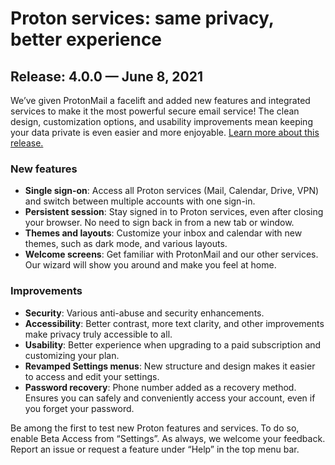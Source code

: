 
# Proton services: same privacy, better experience

## Release: 4.0.0 — June 8, 2021

We’ve given ProtonMail a facelift and added new features and integrated services to make it the most powerful secure email service! The clean design, customization options, and usability improvements mean keeping your data private is even easier and more enjoyable. [Learn more about this release.](https://protonmail.com/blog/new-protonmail-announcement)

### New features
- **Single sign-on**: Access all Proton services (Mail, Calendar, Drive, VPN) and switch between multiple accounts with one sign-in.
- **Persistent session**: Stay signed in to Proton services, even after closing your browser. No need to sign back in from a new tab or window.
- **Themes and layouts**: Customize your inbox and calendar with new themes, such as dark mode, and various layouts.
- **Welcome screens**: Get familiar with ProtonMail and our other services. Our wizard will show you around and make you feel at home.

### Improvements
- **Security**: Various anti-abuse and security enhancements.
- **Accessibility**: Better contrast, more text clarity, and other improvements make privacy truly accessible to all.
- **Usability**: Better experience when upgrading to a paid subscription and customizing your plan.
- **Revamped Settings menus**: New structure and design makes it easier to access and edit your settings.
- **Password recovery**: Phone number added as a recovery method. Ensures you can safely and conveniently access your account, even if you forget your password.

Be among the first to test new Proton features and services. To do so, enable Beta Access from “Settings”. As always, we welcome your feedback. Report an issue or request a feature under “Help” in the top menu bar.
